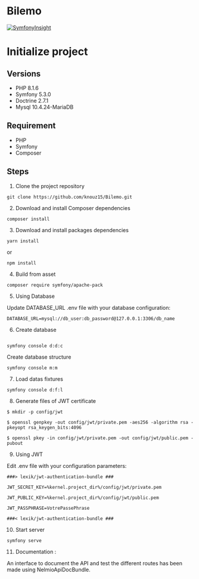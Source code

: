 # Bilemo

[![SymfonyInsight](https://insight.symfony.com/projects/e25406eb-c823-4c61-9c71-a674bf0bb1e6/big.svg)](https://insight.symfony.com/projects/e25406eb-c823-4c61-9c71-a674bf0bb1e6)

# Initialize project

## Versions
* PHP 8.1.6
* Symfony 5.3.0
* Doctrine 2.7.1
* Mysql  10.4.24-MariaDB

## Requirement
* PHP
* Symfony 
* Composer


## Steps

1. Clone the project repository

````
git clone https://github.com/knouz15/Bilemo.git
````

2. Download and install Composer dependencies

```
composer install
```

3. Download and install packages dependencies

````
yarn install
````

or

````
npm install
````

4. Build from asset

````
composer require symfony/apache-pack
````


5. Using Database

Update DATABASE_URL .env file with your database configuration:

````
DATABASE_URL=mysql://db_user:db_password@127.0.0.1:3306/db_name
````

6. Create database
````

symfony console d:d:c 
````

Create database structure

````
symfony console m:m
````

7. Load datas fixtures

````
symfony console d:f:l
````

8. Generate files of JWT certificate
 
 ````
$ mkdir -p config/jwt
````

````
$ openssl genpkey -out config/jwt/private.pem -aes256 -algorithm rsa -pkeyopt rsa_keygen_bits:4096
````

````
$ openssl pkey -in config/jwt/private.pem -out config/jwt/public.pem -pubout
````

9.  Using JWT

Edit .env file with your configuration parameters:

````
###> lexik/jwt-authentication-bundle ###

JWT_SECRET_KEY=%kernel.project_dir%/config/jwt/private.pem

JWT_PUBLIC_KEY=%kernel.project_dir%/config/jwt/public.pem

JWT_PASSPHRASE=VotrePassePhrase

###< lexik/jwt-authentication-bundle ###
````  
  
10. Start server

````
symfony serve
````

11. Documentation :

An interface to document the API and test the different routes has been made using NelmioApiDocBundle.
